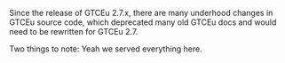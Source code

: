 Since the release of GTCEu 2.7.x, there are many underhood changes in GTCEu source code, which deprecated many old GTCEu docs and would need to be rewritten for GTCEu 2.7.

Two things to note: Yeah we served everything here.